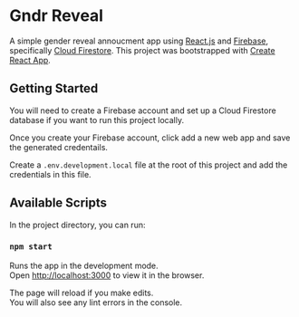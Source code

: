 # Gndr Reveal

A simple gender reveal annoucment app using [React.js](https://reactjs.org/) and [Firebase](https://firebase.google.com/), specifically [Cloud Firestore](https://firebase.google.com/products/firestore/). This project was bootstrapped with [Create React App](https://github.com/facebook/create-react-app).

## Getting Started

You will need to create a Firebase account and set up a Cloud Firestore database if you want to run this project locally.

Once you create your Firebase account, click add a new web app and save the generated credentails.

Create a `.env.development.local` file at the root of this project and add the credentials in this file.

## Available Scripts

In the project directory, you can run:

### `npm start`

Runs the app in the development mode.<br />
Open [http://localhost:3000](http://localhost:3000) to view it in the browser.

The page will reload if you make edits.<br />
You will also see any lint errors in the console.

